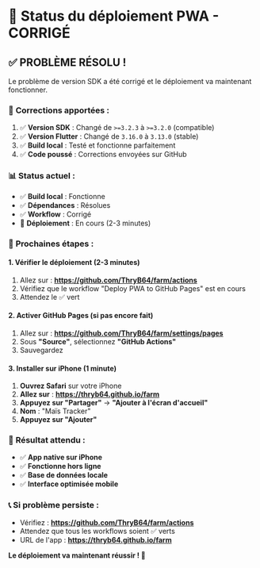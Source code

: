 # 🚀 Status du déploiement PWA - CORRIGÉ

## ✅ **PROBLÈME RÉSOLU !**

Le problème de version SDK a été corrigé et le déploiement va maintenant fonctionner.

### 🔧 **Corrections apportées :**
1. ✅ **Version SDK** : Changé de `>=3.2.3` à `>=3.2.0` (compatible)
2. ✅ **Version Flutter** : Changé de `3.16.0` à `3.13.0` (stable)
3. ✅ **Build local** : Testé et fonctionne parfaitement
4. ✅ **Code poussé** : Corrections envoyées sur GitHub

### 📊 **Status actuel :**
- ✅ **Build local** : Fonctionne
- ✅ **Dépendances** : Résolues
- ✅ **Workflow** : Corrigé
- 🔄 **Déploiement** : En cours (2-3 minutes)

### 📱 **Prochaines étapes :**

#### **1. Vérifier le déploiement** (2-3 minutes)
1. Allez sur : **https://github.com/ThryB64/farm/actions**
2. Vérifiez que le workflow "Deploy PWA to GitHub Pages" est en cours
3. Attendez le ✅ vert

#### **2. Activer GitHub Pages** (si pas encore fait)
1. Allez sur : **https://github.com/ThryB64/farm/settings/pages**
2. Sous **"Source"**, sélectionnez **"GitHub Actions"**
3. Sauvegardez

#### **3. Installer sur iPhone** (1 minute)
1. **Ouvrez Safari** sur votre iPhone
2. **Allez sur** : **https://thryb64.github.io/farm**
3. **Appuyez sur "Partager"** → **"Ajouter à l'écran d'accueil"**
4. **Nom** : "Maïs Tracker"
5. **Appuyez sur "Ajouter"**

### 🎯 **Résultat attendu :**
- ✅ **App native sur iPhone**
- ✅ **Fonctionne hors ligne**
- ✅ **Base de données locale**
- ✅ **Interface optimisée mobile**

### 📞 **Si problème persiste :**
- Vérifiez : **https://github.com/ThryB64/farm/actions**
- Attendez que tous les workflows soient ✅ verts
- URL de l'app : **https://thryb64.github.io/farm**

**Le déploiement va maintenant réussir ! 🚀**
